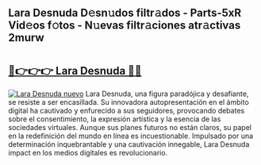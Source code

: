 ## Lara Desnuda D𝚎sn𝚞dos filtr𝚊dos - Parts-5xR Vid𝚎os f𝚘tos - N𝚞evas filtr𝚊ciones atr𝚊ctivas 2murw

# <h2><a href="http://mb0oe3h.tromn.icu/?c=Lara+Desnuda">🔗👉👉👉 Lara Desnuda 🔗🔗</a></h2>

[![Lara Desnuda nuevo](https://i.imgur.com/pEAQMta.gif)](http://mb0oe3h.tromn.icu/?c=Lara+Desnuda)
Lara Desnuda, una figura paradójica y desafiante, se resiste a ser encasillada. Su innovadora autopresentación en el ámbito digital ha cautivado y enfurecido a sus seguidores, provocando debates sobre el consentimiento, la expresión artística y la esencia de las sociedades virtuales. Aunque sus planes futuros no están claros, su papel en la redefinición del mundo en línea es incuestionable. Impulsado por una determinación inquebrantable y una cautivación innegable, Lara Desnuda impact en los medios digitales es revolucionario.
